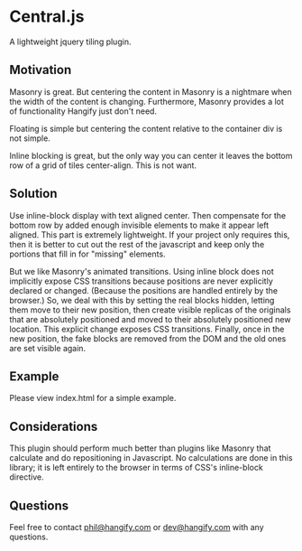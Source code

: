 # Central.js

A lightweight jquery tiling plugin.

## Motivation

Masonry is great. But centering the content in Masonry is a nightmare
when the width of the content is changing. Furthermore, Masonry provides
a lot of functionality Hangify just don't need.

Floating is simple but centering the content relative to the container
div is not simple.

Inline blocking is great, but the only way you can center it leaves the
bottom row of a grid of tiles center-align. This is not want.

## Solution

Use inline-block display with text aligned center. Then compensate for
the bottom row by added enough invisible elements to make it appear
left aligned. This part is extremely lightweight. If your project
only requires this, then it is better to cut out the rest of the javascript
and keep only the portions that fill in for "missing" elements.

But we like Masonry's animated transitions. Using inline block does not
implicitly expose CSS transitions because positions are never explicitly
declared or changed. (Because the positions are handled entirely by the
browser.) So, we deal with this by setting the real blocks hidden, letting
them move to their new position, then create visible replicas of the originals
that are absolutely positioned and moved to their absolutely positioned
new location. This explicit change exposes CSS transitions. Finally, once
in the new position, the fake blocks are removed from the DOM and the
old ones are set visible again.

## Example

Please view index.html for a simple example.

## Considerations

This plugin should perform much better than plugins like Masonry that
calculate and do repositioning in Javascript. No calculations are done
in this library; it is left entirely to the browser in terms of CSS's
inline-block directive.

## Questions

Feel free to contact phil@hangify.com or dev@hangify.com with any questions.
